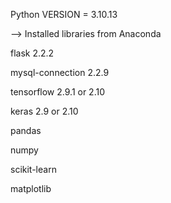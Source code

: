 Python VERSION = 3.10.13

--> Installed libraries from Anaconda

flask 2.2.2

mysql-connection 2.2.9

tensorflow 2.9.1 or 2.10

keras 2.9 or 2.10

pandas

numpy

scikit-learn

matplotlib


